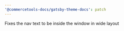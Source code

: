 ```yaml
---
'@commercetools-docs/gatsby-theme-docs': patch
---
```


Fixes the nav text to be inside the window in wide layout
